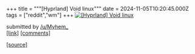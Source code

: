 +++
title = """[Hyprland] Void linux"""
date = 2024-11-05T10:20:45.000Z
tags = ["reddit","wm"]
+++
[![[Hyprland] Void linux](https://external-preview.redd.it/PT8ffWJoVnEC8wazQArluTV_mUt_0xqt8GJeswLU9Rg.jpg?width=320&crop=smart&auto=webp&s=2c06c80219eb15c6ea7506e05b8387cc5401c08b "[Hyprland] Void linux")](https://www.reddit.com/r/unixporn/comments/1gk3jwj/hyprland_void_linux/)

submitted by [/u/Myhem\_](https://www.reddit.com/user/Myhem_)  
[\[link\]](https://youtu.be/VP8oyN3Rkbs) [\[comments\]](https://www.reddit.com/r/unixporn/comments/1gk3jwj/hyprland_void_linux/)

[[source]](https://www.reddit.com/r/unixporn/comments/1gk3jwj/hyprland_void_linux/)

